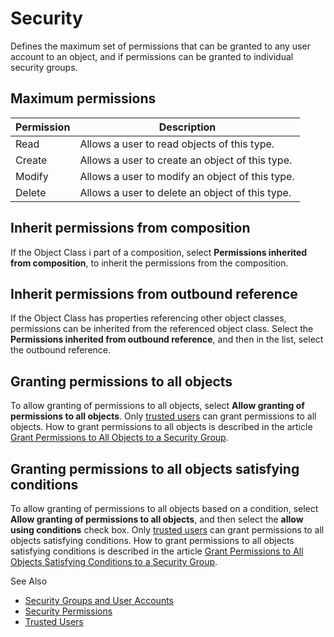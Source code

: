 # Security

Defines the maximum set of permissions that can be granted to any user account to an object, and if permissions can be granted to individual security groups.

## Maximum permissions

Permission | Description
---------- | -----------
Read       | Allows a user to read objects of this type.
Create     | Allows a user to create an object of this type.
Modify     | Allows a user to modify an object of this type.
Delete     | Allows a user to delete an object of this type.

## Inherit permissions from composition

If the Object Class i part of a composition, select **Permissions inherited from composition**, to inherit the permissions from the composition.

## Inherit permissions from outbound reference

If the Object Class has properties referencing other object classes, permissions can be inherited from the referenced object class. Select the **Permissions inherited from outbound reference**, and then in the list, select the outbound reference.

## Granting permissions to all objects

To allow granting of permissions to all objects, select **Allow granting of permissions to all objects**. Only [trusted users](../../security/trusted-users.md) can grant permissions to all objects. How to grant permissions to all objects is described in the article [Grant Permissions to All Objects to a Security Group](../../security/security-permissions.md).

## Granting permissions to all objects satisfying conditions

To allow granting of permissions to all objects based on a condition, select **Allow granting of permissions to all objects**, and then select the **allow using conditions** check box. Only [trusted users](../../security/trusted-users.md) can grant permissions to all objects satisfying conditions. How to grant permissions to all objects satisfying conditions is described in the article [Grant Permissions to All Objects Satisfying Conditions to a Security Group](../../security/security-permissions.md).

See Also

*   [Security Groups and User Accounts](../../security/security-groups-and-user-accounts.md)
*   [Security Permissions](../../security/security-permissions.md)
*   [Trusted Users](../../security/trusted-users.md)
